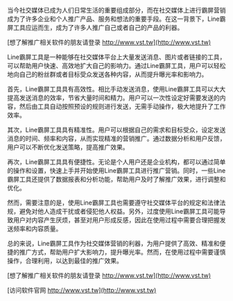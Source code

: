 当今社交媒体已成为人们日常生活的重要组成部分，而在社交媒体上进行霸屏营销成为了许多企业和个人推广产品、服务和想法的重要手段。在这一背景下，Line霸屏工具应运而生，成为了许多人推广自己或者自己的产品的利器。

[想了解推广相关软件的朋友请登录 http://www.vst.tw](http://www.vst.tw)

Line霸屏工具是一种能够在社交媒体平台上大量发送消息、图片或者链接的工具，可以帮助用户快速、高效地扩大自己的影响力。通过Line霸屏工具，用户可以轻松地向自己的粉丝群或者目标受众发送各种内容，从而提升曝光率和影响力。

首先，Line霸屏工具具有高效性。相比手动发送消息，使用Line霸屏工具可以大大提高发送消息的效率，节省大量时间和精力。用户可以一次性设定好需要发送的内容，然后由工具自动按照预设的规则进行发送，无需手动操作，极大地提升了工作效率。

其次，Line霸屏工具具有精准性。用户可以根据自己的需求和目标受众，设定发送消息的时间、频率和内容，从而实现精准的营销推广。通过数据分析和用户反馈，用户可以不断优化发送策略，提高推广效果。

再次，Line霸屏工具具有便捷性。无论是个人用户还是企业机构，都可以通过简单的操作和设置，快速上手并开始使用Line霸屏工具进行推广营销。同时，一些Line霸屏工具还提供了数据报表和分析功能，帮助用户及时了解推广效果，进行调整和优化。

然而，需要注意的是，使用Line霸屏工具也需要遵守社交媒体平台的规定和法律法规，避免对他人造成干扰或者侵犯他人权益。另外，过度使用Line霸屏工具可能导致用户对内容产生厌烦，甚至对用户形成反感，因此在使用过程中需要合理把握发送频率和内容质量。

总的来说，Line霸屏工具作为社交媒体营销的利器，为用户提供了高效、精准和便捷的推广方式，帮助用户扩大影响力，提升曝光率。然而，在使用过程中需要谨慎操作，合理利用，以达到最佳的推广效果。

[想了解推广相关软件的朋友请登录 http://www.vst.tw](http://www.vst.tw)


[访问软件官网 http://www.vst.tw](http://www.vst.tw)
